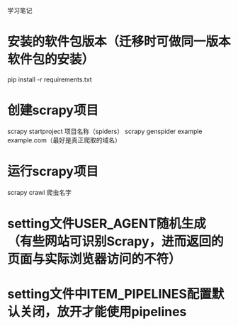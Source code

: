 学习笔记

# 安装的软件包版本（迁移时可做同一版本软件包的安装）
pip install -r requirements.txt

# 创建scrapy项目
scrapy startproject 项目名称（spiders）
scrapy genspider example example.com（最好是真正爬取的域名）

# 运行scrapy项目
scrapy crawl 爬虫名字

# setting文件USER_AGENT随机生成（有些网站可识别Scrapy，进而返回的页面与实际浏览器访问的不符）

# setting文件中ITEM_PIPELINES配置默认关闭，放开才能使用pipelines